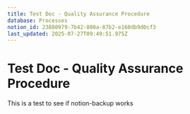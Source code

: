 ```yaml
---
title: Test Doc - Quality Assurance Procedure
database: Processes
notion_id: 23880979-7b42-800a-87b2-e160db9d0cf3
last_updated: 2025-07-27T09:49:51.975Z
---
```


# Test Doc - Quality Assurance Procedure


This is a test to see if notion-backup works

